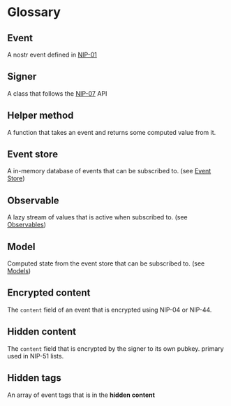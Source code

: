 # Glossary

## Event

A nostr event defined in [NIP-01](https://github.com/nostr-protocol/nips/blob/master/01.md)

## Signer

A class that follows the [NIP-07](https://github.com/nostr-protocol/nips/blob/master/07.md) API

## Helper method

A function that takes an event and returns some computed value from it.

## Event store

A in-memory database of events that can be subscribed to. (see [Event Store](../core/events.md))

## Observable

A lazy stream of values that is active when subscribed to. (see [Observables](https://rxjs.dev/guide/observable))

## Model

Computed state from the event store that can be subscribed to. (see [Models](../core/models.md))

## Encrypted content

The `content` field of an event that is encrypted using NIP-04 or NIP-44.

## Hidden content

The `content` field that is encrypted by the signer to its own pubkey. primary used in NIP-51 lists.

## Hidden tags

An array of event tags that is in the **hidden content**
